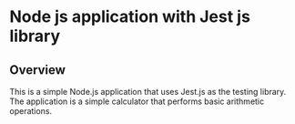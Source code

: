 # Node js application with Jest js library

## Overview
This is a simple Node.js application that uses Jest.js as the testing library. The application is a simple calculator that performs basic arithmetic operations. 
